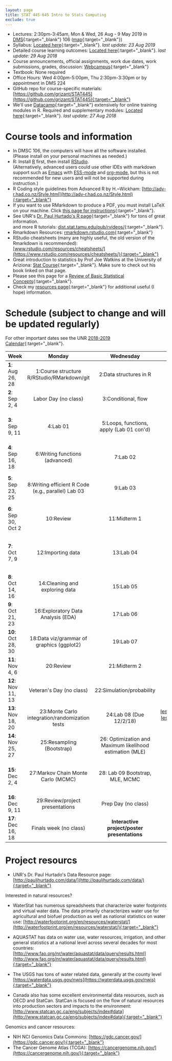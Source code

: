 ```yaml
---
layout: page
title: STAT 445-645 Intro to Stats Computing
exclude: true
---
```


- Lectures: 2:30pm-3:45am, Mon & Wed, 26 Aug - 9 May 2019 in [DMS](http://www.unr.edu/around-campus/facilities/davidson){:target="_blank"} 106 ([map](https://www.google.com/maps/place/Davidson+Mathematics+%26+Science+Center,+Reno,+NV+89557){:target="_blank"})
- Syllabus: [Located here](https://github.com/grizant/STAT445/blob/master/syllabus/tex/STAT445-645-Intro-to-Stats-Computing-syllabus.pdf){:target="_blank"}. _last update: 23 Aug 2019_
- Detailed course learning outcomes: [Located here](https://github.com/grizant/STAT445/blob/master/course_outcomes/tex/STAT445-645-Intro-to-Stats-Computing-course_outcomes.pdf){:target="_blank"}. _last update: 29 Aug 2018_
- Course announcements, official assignments, work due dates, work submissions, grades, discussion: [Webcampus](http://tlt.unr.edu/materials/login-canvas.html){:target="_blank"}
- Textbook: None required
- Office Hours: Wed 4:00pm-5:00pm, Thu 2:30pm-3:30pm or by appointment in DMS 224
- GitHub repo for course-specific materials: [https://github.com/grizant/STAT445](https://github.com/grizant/STAT445){:target="_blank"}
- We'll use [Datacamp](https://www.datacamp.com/){:target="_blank"} extensively for online training modules in R. Required and supplementary modules: [Located here](https://github.com/grizant/STAT445/blob/master/DataCamp/tex/STAT445-645-Intro-to-Stats-Computing-DataCampModules.pdf){:target="_blank"}. _last update: 27 Aug 2018_


# Course tools and information
- In DMSC 106, the computers will have all the software installed.<br/>(Please install on your personal machines as needed.)
- R: Install [R](http://www.r-project.org/) first, then install [RStudio](http://www.rstudio.com/).<br/>(Alternatively, advanced users could use other IDEs with markdown support such as [Emacs](https://www.gnu.org/software/emacs/) with [ESS-mode](https://ess.r-project.org/) and [org-mode](https://orgmode.org/), but this is not recommended for new users and will not be supported during instruction.)
- R Coding style guidelines from Advanced R by H.~Wickham: [http://adv-r.had.co.nz/Style.html](http://adv-r.had.co.nz/Style.html){:target="_blank"}
- If you want to use RMarkdown to produce a PDF, you must install LaTeX on your machine. Click [this page for instructions](http://www.pauljhurtado.com/latex/){:target="_blank"}.
- See UNR's [Dr. Paul Hurtado's R page](http://www.pauljhurtado.com/R/){:target="_blank"} for tons of great information. <br/> and more R tutorials: [dist.stat.tamu.edu/pub/rvideos/](http://dist.stat.tamu.edu/pub/rvideos/){:target="_blank"}.
- Rmarkdown Resources: [rmarkdown.rstudio.com](http://rmarkdown.rstudio.com){:target="_blank"}
- RStudio cheatsheets (many are highly useful, the old version of the Rmarkdown is recommended): [www.rstudio.com/resources/cheatsheets/](https://www.rstudio.com/resources/cheatsheets/){:target="_blank"}
- Great introduction to statistics by Prof Joe Watkins at the University of Ariziona: [Stat Course](http://math.arizona.edu/~jwatkins/math363s17.htm){:target="_blank"}. Make sure to check out his book linked on that page.
- Please see this page for a [Review of Basic Statistical Concepts](https://onlinecourses.science.psu.edu/statprogram/review_of_basic_statistics){:target="_blank"}.
- Check my [resources page](/resources/){:target="_blank"} for additional useful (I hope) information.

# Schedule (subject to change and will be updated regularly)
For other important dates see the UNR [2018-2019 Calendar](https://www.unr.edu/academic-central/academic-resources/academic-calendar#2018-2019){:target="_blank"}.

| Week | Monday | Wednesday| Notes & materials |
|---|:---:|:---:|---:|
| **1**: Aug 26, 28 | 1:Course structure<br/>R/RStudio/RMarkdown/git | 2:Data structures in R| [lesson_plan_1_intro.pdf](https://github.com/grizant/STAT445/blob/master/lesson1_intro/tex/lesson_plan_1_intro.pdf){:target="_blank"}<br/>[intro.Rmd](https://github.com/grizant/STAT445/blob/master/lesson1_intro/rmd/intro.Rmd){:target="_blank"}<br/>[lesson2_data_structures.Rmd](https://github.com/grizant/STAT445/blob/master/lesson2_data_strutures/rmd/lesson2_data_structures.Rmd){:target="_blank"}<br/>[lesson2_data_structures.html](lesson2_data_structures.html){:target="_blank"}|
| **2**: Sep 2, 4 | Labor Day (no class) |  3:Conditional, flow| [lesson3_flow.Rmd](https://github.com/grizant/STAT445/blob/master/lesson3_flow/rmd/lesson3_flow.Rmd){:target="_blank"}<br/>[lesson3_flow.html](lesson3_flow.html){:target="_blank"}|
| **3**: Sep 9, 11 | 4:Lab 01 |5:Loops, functions, apply (Lab 01 con'd) | [lab_01.Rmd](https://github.com/grizant/STAT445/blob/master/labs/lab_01.Rmd){:target="_blank"}<br/>[lesson4_lab01.html](lesson4_lab01.html){:target="_blank"}<br/>[lesson5_functions_iteration.Rmd](https://github.com/grizant/STAT445/blob/master/lesson5_iteration/rmd/lesson5_functions_iteration.Rmd){:target="_blank"}<br/>[lesson5_functions_iteration.html](lesson5_functions_iteration.html){:target="_blank"}<br/>[lab_rubric.pdf](https://github.com/grizant/STAT445/blob/master/rubrics/lab_rubric.pdf){:target="_blank"}|
| **4**: Sep 16, 18 | 6:Writing functions (advanced) | 7:Lab 02 | [functions.html](functions.html){:target="_blank"}<br/>[functions.Rmd](https://github.com/grizant/STAT445/blob/master/lesson6_functions/rmd/functions.Rmd){:target="_blank"}<br/>[lab_02_functions.Rmd](https://github.com/grizant/STAT445/blob/master/labs/lab_02_functions.Rmd){:target="_blank"}<br/>[lab_02_functions.html](lab_02_functions.html){:target="_blank"}|
| **5**: Sep 23, 25 | 8:Writing efficient R Code (e.g., parallel) Lab 03| 9:Lab 03 | [lesson8_ttests_text_parallel.html](lesson8_ttests_text_parallel.html){:target="_blank"}<br/>[lesson8_ttests_text_parallel.Rmd](https://github.com/grizant/STAT445/blob/master/lesson8_ttests_text_parallel/rmd/lesson8_ttests_text_parallel.Rmd){:target="_blank"}<br/>[lab_03_ttest_text_parallel.Rmd](https://github.com/grizant/STAT445/blob/master/labs/lab_03_ttest_text_parallel.Rmd){:target="_blank"}<br/>[lab_03_ttest_text_parallel.html](lab_03_ttest_text_parallel.html){:target="_blank"}<br/>[lab_checklist.pdf](https://github.com/grizant/STAT445/blob/master/checklists/lab_checklist.pdf){:target="_blank"}|
| **6**: Sep 30, Oct 2 | 10:Review|  11:Midterm 1| [lesson10_midterm1_review.html](lesson10_midterm1_review.html){:target="_blank"}<br/>[lesson10_midterm1_review.Rmd](https://github.com/grizant/STAT445/blob/master/lesson10_midterm1_review/lesson10_midterm1_review.Rmd){:target="_blank"}<br/>[midterm1_prep_checklist.pdf](https://github.com/grizant/STAT445/blob/master/checklists/midterm1_prep_checklist.pdf){:target="_blank"}|
| **7**: Oct 7, 9 | 12:Importing data |  13:Lab 04| [lesson12_importing_data.html](lesson12_importing_data.html){:target="_blank"}<br/>[lesson12_importing_data.Rmd](https://github.com/grizant/STAT445/blob/master/lesson12_importing_data/rmd/lesson12_importing_data.Rmd){:target="_blank"}<br/>[lesson13_merging_data_lab04_projects.html](lesson13_merging_data_lab04_projects.html){:target="_blank"}<br/>[lesson13_merging_data_lab04_projects.Rmd](https://github.com/grizant/STAT445/blob/master/lesson13_merging_data_lab04_projects/rmd/lesson13_merging_data_lab04_projects.Rmd){:target="_blank"}<br/>[lab_04_reading_cleaning_data.Rmd](https://github.com/grizant/STAT445/blob/master/labs/lab_04_reading_cleaning_data.Rmd){:target="_blank"}<br/>[lab_04_reading_cleaning_data.html](https://github.com/grizant/STAT445/blob/master/labs/lab_04_reading_cleaning_data.html)|
| **8**: Oct 14, 16 | 14:Cleaning and exploring data| 15:Lab 05| [lab_05_numeric_explore_apply.Rmd](https://github.com/grizant/STAT445/blob/master/labs/lab_05_numeric_explore_apply.Rmd){:target="_blank"}<br/>[lab_05_numeric_explore_apply.html](https://github.com/grizant/STAT445/blob/master/labs/lab_05_numeric_explore_apply.html)|
| **9**: Oct 21, 23 | 16:Exploratory Data Analysis (EDA)|  17:Lab 06| [lab_06_base_graphics.Rmd](https://github.com/grizant/STAT445/blob/master/labs/lab_06_base_graphics.Rmd){:target="_blank"}<br/>[lab_06_base_graphics.html](lab_06_base_graphics.html){:target="_blank"}<br/>(last update 22 Oct 2018)|
| **10**: Oct 28, 30 | 18:Data viz/grammar of graphics (ggplot2)| 19:Lab 07| [lab_07_ggplot2_graphics.Rmd](https://github.com/grizant/STAT445/blob/master/labs/lab_07_ggplot2_graphics.Rmd){:target="_blank"}<br/>[lab_07_ggplot2_graphics.html](https://github.com/grizant/STAT445/blob/master/labs/lab_07_ggplot2_graphics.html)|
| **11**: Nov 4, 6 | 20:Review|  21:Midterm 2| [lesson20_midterm2_review.Rmd](https://github.com/grizant/STAT445/blob/master/lesson20_midterm2_review/lesson20_midterm2_review.Rmd){:target="_blank"}<br/>[lesson20_midterm2_review.html](lesson20_midterm2_review.html){:target="_blank"} |
| **12**: Nov 11, 13 | Veteran's Day (no class)|  22:Simulation/probability| [lesson22_simulation.Rmd](https://github.com/grizant/STAT445/blob/master/lesson22_simulation/lesson22_simulation.Rmd){:target="_blank"}<br/>[lesson22_simulation.html](lesson22_simulation.html){:target="_blank"}|
| **13**: Nov 18, 20 | 23:Monte Carlo integration/randomization tests| 24:Lab 08 (Due 12/2/18)| [lesson23_randomization_tests_MC_integration.Rmd](https://github.com/grizant/STAT445/tree/master/lesson23_randomization_tests_MC_integration/lesson23_randomization_tests_MC_integration.Rmd){:target="_blank"}<br/>[lesson23_randomization_tests_MC_integration.html](lesson23_randomization_tests_MC_integration.html){:target="_blank"}<br/>[lab_08_monte_carlo.Rmd](https://github.com/grizant/STAT445/blob/master/labs/lab_08_monte_carlo.Rmd){:target="_blank"}| 
| **14**: Nov 25, 27 | 25:Resampling (Bootstrap) | 26: Optimization and Maximum likelihood estimation (MLE)| [lesson25_resampling.Rmd](https://github.com/grizant/STAT445/tree/master/lesson25_resampling/lesson25_resampling.Rmd){:target="_blank"}<br/>[lesson25_resampling.html](lesson25_resampling.html){:target="_blank"}<br/>[lesson26_mle_optim.Rmd](https://github.com/grizant/STAT445/tree/master/lesson26_mle_optim/lesson26_mle_optim.Rmd){:target="_blank"}<br/>[lesson26_mle_optim.html](lesson26_mle_optim.html){:target="_blank"} |
| **15**: Dec 2, 4 | 27:Markov Chain Monte Carlo (MCMC) | 28: Lab 09 Bootstrap, MLE, MCMC| All DataCamp due 12/9/18<br/> [lesson27_mcmc.Rmd](https://github.com/grizant/STAT445/tree/master/lesson27_mcmc/lesson27_mcmc.Rmd){:target="_blank"}<br/>[lesson27_mcmc.html](lesson27_mcmc.html){:target="_blank"} <br/> [lab_09_bootstrap_mle_mcmc.Rmd](https://github.com/grizant/STAT445/blob/master/labs/lab_09_bootstrap_mle_mcmc.Rmd){:target="_blank"}<br/>[lab_09_bootstrap_mle_mcmc.html](lab_09_bootstrap_mle_mcmc.html){:target="_blank"}|
| **16**: Dec 9, 11 | 29:Review/project presentations | Prep Day (no class) | |
| **17**: Dec 16, 18 | Finals week (no class) |  **Interactive project/poster presentations** |

# Project resourcs

- UNR's Dr. Paul Hurtado's Data Resource page:[http://pauljhurtado.com/data/](http://pauljhurtado.com/data/){:target="_blank"}

Interested in natural resources?

- WaterStat has numerous spreadsheets that characterize water footprints and virtual water data. The data primarily characterizes water use for agricultural and biofuel production as well as national statistics on water use:
[http://waterfootprint.org/en/resources/waterstat/](http://waterfootprint.org/en/resources/waterstat/){:target="_blank"}

- AQUASTAT has data on water use, water resources, irrigation, and other general statistics at a national level across several decades for most countries:
[http://www.fao.org/nr/water/aquastat/data/query/results.html](http://www.fao.org/nr/water/aquastat/data/query/results.html){:target="_blank"}

- The USGS has tons of water related data, generally at the county level
[https://waterdata.usgs.gov/nwis](https://waterdata.usgs.gov/nwis){:target="_blank"}

- Canada also has some excellent environmental data resources, such as OECD and StatCan. StatCan is focused on the flow of natural resources into production sectors and impacts to the environment: 
[http://www.statcan.gc.ca/eng/subjects/index#data](http://www.statcan.gc.ca/eng/subjects/index#data){:target="_blank"}

Genomics and cancer resources:

- NIH NCI Genomics Data Commons: [https://gdc.cancer.gov/](https://gdc.cancer.gov/){:target="_blank"}
- The Cancer Genome Atlas (TCGA): [https://cancergenome.nih.gov/](https://cancergenome.nih.gov/){:target="_blank"}
